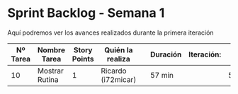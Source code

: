 # Sprint Backlog - Semana 1

Aquí podremos ver los avances realizados durante la primera iteración



| Nº Tarea | Nombre Tarea | Story Points | Quién la realiza |  | Duración  | Iteración:  | 1  | 2  | 3  |
|---|---|---|---|---|---|---|---|---|---|
| 10 | Mostrar Rutina | 1 | Ricardo (i72micar) |  | 57 min  |  | 57  |   |   |
